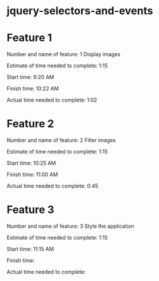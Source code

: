 # jquery-selectors-and-events 

# Feature 1
Number and name of feature: 1 Display images

Estimate of time needed to complete: 1:15

Start time: 9:20 AM

Finish time: 10:22 AM

Actual time needed to complete: 1:02

# Feature 2
Number and name of feature: 2 Filter images

Estimate of time needed to complete: 1:15

Start time: 10:25 AM

Finish time: 11:00 AM

Actual time needed to complete: 0:45

# Feature 3
Number and name of feature: 3 Style the application

Estimate of time needed to complete: 1:15

Start time: 11:15 AM

Finish time: 

Actual time needed to complete: 